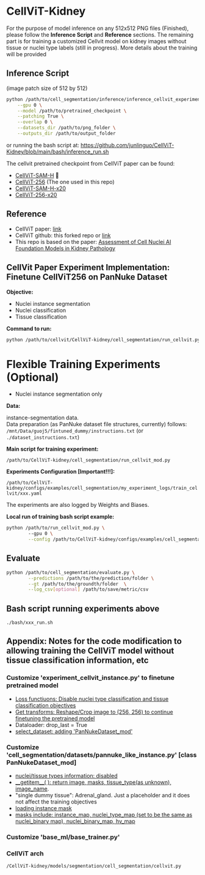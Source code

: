 
# CellViT-Kidney 
For the purpose of model inference on any 512x512 PNG files (Finished), please follow the **Inference Script** and **Reference** sections. The remaining part is for training a customized Cellvit model on kidney images without tissue or nuclei type labels (still in progress). More details about the training will be provided


## Inference Script
(image patch size of 512 by 512)
```bash
python /path/to/cell_segmentation/inference/inference_cellvit_experiment_kidney.py \
    --gpu 0 \
    --model /path/to/pretrained_checkpoint \
    --patching True \
    --overlap 0 \
    --datasets_dir /path/to/png_folder \
    --outputs_dir /path/to/output_folder
```
or running the bash script at: 
https://github.com/junlinguo/CellViT-Kidney/blob/main/bash/inference_run.sh



The cellvit pretrained checkpoint from CellViT paper can be found: 
- [CellViT-SAM-H](https://drive.google.com/uc?export=download&id=1MvRKNzDW2eHbQb5rAgTEp6s2zAXHixRV) 🚀
- [CellViT-256](https://drive.google.com/uc?export=download&id=1tVYAapUo1Xt8QgCN22Ne1urbbCZkah8q) (The one used in this repo)
- [CellViT-SAM-H-x20](https://drive.google.com/uc?export=download&id=1wP4WhHLNwyJv97AK42pWK8kPoWlrqi30)
- [CellViT-256-x20](https://drive.google.com/uc?export=download&id=1w99U4sxDQgOSuiHMyvS_NYBiz6ozolN2)

  
## Reference
- CellViT paper: [link](https://arxiv.org/abs/2306.15350)
- CellViT github: this forked repo or [link](https://github.com/TIO-IKIM/CellViT)
- This repo is based on the paper: [Assessment of Cell Nuclei AI Foundation Models in Kidney Pathology](https://arxiv.org/abs/2408.06381)

## CellVit Paper Experiment Implementation: Finetune CellViT256 on PanNuke Dataset 

**Objective:**  
- Nuclei instance segmentation
- Nuclei classification
- Tissue classification

**Command to run:**
```bash
python /path/to/cellvit/CellViT-kidney/cell_segmentation/run_cellvit.py --gpu 0 --config /home/guoj5/Desktop/cellvit/CellViT-kidney/configs/examples/cell_segmentation/train_cellvit_copy.yaml
```

# Flexible Training Experiments (Optional)
- Nuclei instance segmentation only

**Data:**  

instance-segmentation data.  
Data preparation (as PanNuke dataset file structures, currently) follows: `/mnt/Data/guoj5/fintuned_dummy/instructions.txt`
(or `./dataset_instructions.txt`)

**Main script for training experiment:**  

`/path/to/CellViT-kidney/cell_segmentation/run_cellvit_mod.py`

**Experiments Configuration [Important!!!]:**  

`/path/to/CellViT-kidney/configs/examples/cell_segmentation/my_experiment_logs/train_cellvit/xxx.yaml`

The experiments are also logged by Weights and Biases.

**Local run of training bash script example:**

```bash
python /path/to/run_cellvit_mod.py \ 
        --gpu 0 \
        --config /path/to/CellViT-kidney/configs/examples/cell_segmentation/my_experiment_logs/train_cellvit/train_fold0_all.yaml
```

## Evaluate 
```bash
python /path/to/cell_segmentation/evaluate.py \
        --predictions /path/to/the/prediction/folder \
        --gt /path/to/the/groundth/folder  \
        --log_csv[optional] /path/to/save/metric/csv

```

## Bash script running experiments above 

`./bash/xxx_run.sh`

## Appendix: Notes for the code modification to allowing training the CellViT model without tissue classification information, etc

### Customize 'experiment_cellvit_instance.py' to finetune pretrained model 
- [Loss functiuons: Disable nuclei type classification and tissue classification objectives](https://github.com/junlinguo/CellViT-Kidney/blob/main/cell_segmentation/experiments/experiment_cellvit_instance.py#L392-L420)
- [Get transforms: Reshape/Crop image to (256, 256) to continue finetuning the pretrained model](https://github.com/junlinguo/CellViT-Kidney/blob/main/cell_segmentation/experiments/experiment_cellvit_instance.py#L729)
- Dataloader: drop_last = True
- [select_dataset: adding 'PanNukeDataset_mod'](https://github.com/junlinguo/CellViT-Kidney/blob/main/cell_segmentation/experiments/experiment_cellvit_instance.py#L530-L536)


### Customize 'cell_segmentation/datasets/pannuke_like_instance.py' [class PanNukeDataset_mod]
- [nuclei/tissue types information: disabled](https://github.com/junlinguo/CellViT-Kidney/blob/main/cell_segmentation/datasets/pannuke_like_instance.py#L94-L100)
- [\_\_getitem\_\_( ): return image, masks, tissue_type(as unknown), image_name](https://github.com/junlinguo/CellViT-Kidney/blob/main/cell_segmentation/datasets/pannuke_like_instance.py#L111).
- "single dummy tissue": Adrenal_gland. Just a placeholder and it does not affect the training objectives
- [loading instance mask](https://github.com/junlinguo/CellViT-Kidney/blob/main/cell_segmentation/datasets/pannuke_like_instance.py#L227-L245)
- [masks include: instance_map, nuclei_type_map (set to be the same as nuclei_binary map), nuclei_binary_map, hv_map](https://github.com/junlinguo/CellViT-Kidney/blob/main/cell_segmentation/datasets/pannuke_like_instance.py#L168)


### Customize 'base_ml/base_trainer.py'


### CellViT arch 

`/CellViT-kidney/models/segmentation/cell_segmentation/cellvit.py`


